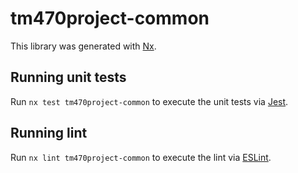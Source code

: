 # tm470project-common

This library was generated with [Nx](https://nx.dev).

## Running unit tests

Run `nx test tm470project-common` to execute the unit tests via [Jest](https://jestjs.io).

## Running lint

Run `nx lint tm470project-common` to execute the lint via [ESLint](https://eslint.org/).
